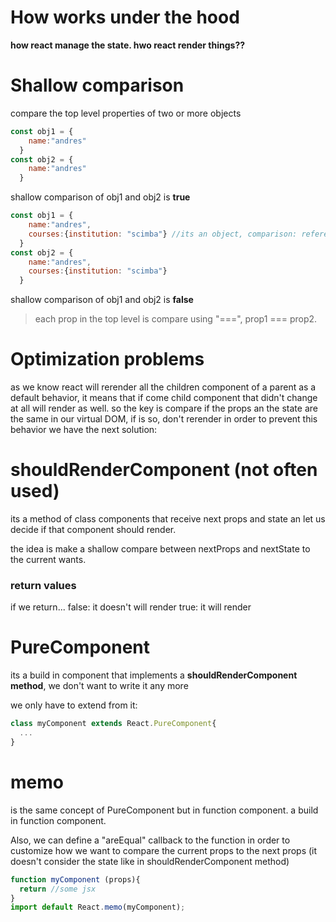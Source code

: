 # How works under the hood
**how react manage the state. hwo react render things??**


# Shallow comparison
compare the top level properties of two or more objects

```js
const obj1 = {
    name:"andres"
  }
const obj2 = {
    name:"andres"
  }
```
shallow comparison of obj1 and obj2 is **true**

```js
const obj1 = {
    name:"andres", 
    courses:{institution: "scimba"} //its an object, comparison: reference === reference2
  }
const obj2 = {
    name:"andres", 
    courses:{institution: "scimba"}
  }

```
shallow comparison of obj1 and obj2 is **false**

> each prop in the top level is compare using "===", prop1 === prop2.

# Optimization problems
as we know react will rerender all the children component of a parent as a default behavior, it means that if come child component that didn't change at all will render as well. so the key is compare if the props an the state are the same in our virtual DOM, if is so, don't rerender in order to prevent this behavior we have the next solution:


# shouldRenderComponent (not often used)
its a method of class components that receive next props and state an let us decide if that component should render.

the idea is make a shallow compare between nextProps and nextState to the current wants.

### return values
if we return...
false: it doesn't will render
true: it will render

# PureComponent
its a build in component that implements a **shouldRenderComponent method**, we don't want to write it any more

we only have to extend from it:
```js
class myComponent extends React.PureComponent{
  ...
}
```

# memo
is the same concept of PureComponent but in function component. a build in function component.

Also, we can define a "areEqual" callback to the function in order to customize how we want to compare the current props to the next props (it doesn't consider the state like in shouldRenderComponent method)

```js
function myComponent (props){
  return //some jsx
}
import default React.memo(myComponent);
```